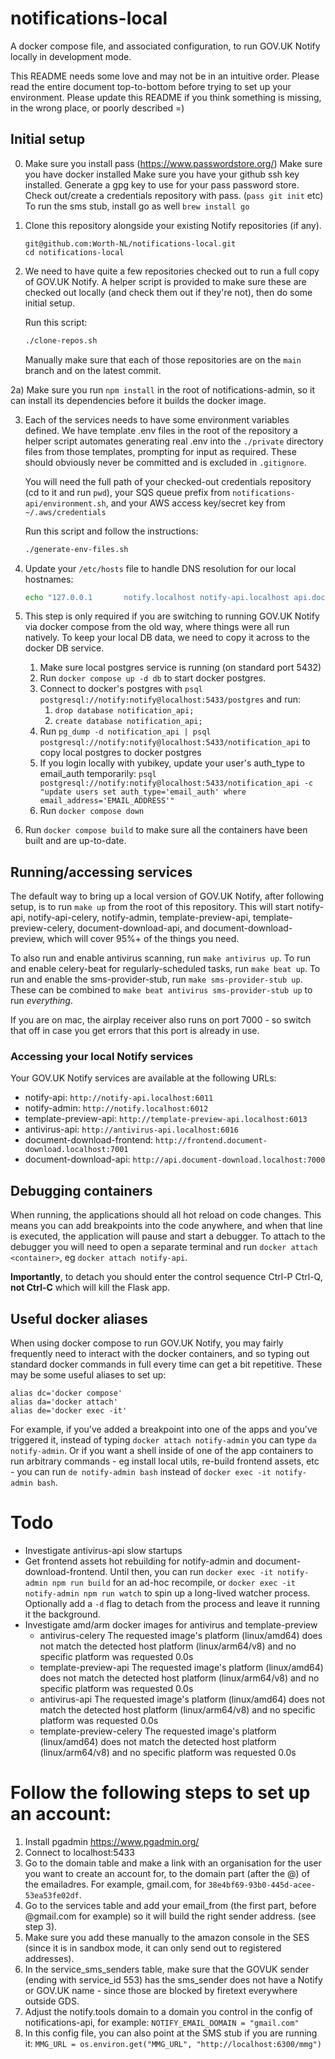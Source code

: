 # notifications-local

A docker compose file, and associated configuration, to run GOV.UK Notify locally in development mode.

This README needs some love and may not be in an intuitive order. Please read the entire document top-to-bottom before trying to set up your environment. Please update this README if you think something is missing, in the wrong place, or poorly described =)

## Initial setup

0. Make sure you install pass (https://www.passwordstore.org/)
   Make sure you have docker installed
   Make sure you have your github ssh key installed.
   Generate a gpg key to use for your pass password store.
   Check out/create a credentials repository with pass. (`pass git init` etc)
   To run the sms stub, install go as well `brew install go`

1. Clone this repository alongside your existing Notify repositories (if any).

   ```
   git@github.com:Worth-NL/notifications-local.git
   cd notifications-local
   ```

2. We need to have quite a few repositories checked out to run a full copy of GOV.UK Notify. A helper script is provided to make sure these are checked out locally (and check them out if they're not), then do some initial setup.

   Run this script:

   ```bash
   ./clone-repos.sh
   ```

   Manually make sure that each of those repositories are on the `main` branch and on the latest commit.

2a) Make sure you run `npm install` in the root of notifications-admin, so it can install its dependencies before it builds the docker image.

3. Each of the services needs to have some environment variables defined. We have template .env files in the root of the repository a helper script automates generating real .env into the `./private` directory files from those templates, prompting for input as required. These should obviously never be committed and is excluded in `.gitignore`.

   You will need the full path of your checked-out credentials repository (cd to it and run `pwd`), your SQS queue prefix from `notifications-api/environment.sh`, and your AWS access key/secret key from `~/.aws/credentials`

   Run this script and follow the instructions:

   ```bash
   ./generate-env-files.sh
   ```

4. Update your `/etc/hosts` file to handle DNS resolution for our local hostnames:

   ```bash
   echo "127.0.0.1       notify.localhost notify-api.localhost api.document-download.localhost frontend.document-download.localhost template-preview-api.localhost antivirus-api.localhost" | sudo tee -a /etc/hosts
   ```

5. This step is only required if you are switching to running GOV.UK Notify via docker compose from the old way, where things were all run natively. To keep your local DB data, we need to copy it across to the docker DB service.

   1. Make sure local postgres service is running (on standard port 5432)
   2. Run `docker compose up -d db` to start docker postgres.
   3. Connect to docker's postgres with `psql postgresql://notify:notify@localhost:5433/postgres` and run:
      1. `drop database notification_api;`
      2. `create database notification_api;`
   4. Run `pg_dump -d notification_api | psql postgresql://notify:notify@localhost:5433/notification_api` to copy local postgres to docker postgres
   5. If you login locally with yubikey, update your user's auth_type to email_auth temporarily: `psql postgresql://notify:notify@localhost:5433/notification_api -c "update users set auth_type='email_auth' where email_address='EMAIL_ADDRESS'"`
   6. Run `docker compose down`

6. Run `docker compose build` to make sure all the containers have been built and are up-to-date.

## Running/accessing services

The default way to bring up a local version of GOV.UK Notify, after following setup, is to run `make up` from the root of this repository. This will start notify-api, notify-api-celery, notify-admin, template-preview-api, template-preview-celery, document-download-api, and document-download-preview, which will cover 95%+ of the things you need.

To also run and enable antivirus scanning, run `make antivirus up`. To run and enable celery-beat for regularly-scheduled tasks, run `make beat up`. To run and enable the sms-provider-stub, run `make sms-provider-stub up`. These can be combined to `make beat antivirus sms-provider-stub up` to run _everything_.

If you are on mac, the airplay receiver also runs on port 7000 - so switch that off in case you get errors that this port is already in use.

### Accessing your local Notify services

Your GOV.UK Notify services are available at the following URLs:

- notify-api: `http://notify-api.localhost:6011`
- notify-admin: `http://notify.localhost:6012`
- template-preview-api: `http://template-preview-api.localhost:6013`
- antivirus-api: `http://antivirus-api.localhost:6016`
- document-download-frontend: `http://frontend.document-download.localhost:7001`
- document-download-api: `http://api.document-download.localhost:7000`

## Debugging containers

When running, the applications should all hot reload on code changes. This means you can add breakpoints into the code anywhere, and when that line is executed, the application will pause and start a debugger. To attach to the debugger you will need to open a separate terminal and run `docker attach <container>`, eg `docker attach notify-api`.

**Importantly**, to detach you should enter the control sequence Ctrl-P Ctrl-Q, **not Ctrl-C** which will kill the Flask app.

## Useful docker aliases

When using docker compose to run GOV.UK Notify, you may fairly frequently need to interact with the docker containers, and so typing out standard docker commands in full every time can get a bit repetitive. These may be some useful aliases to set up:

```
alias dc='docker compose'
alias da='docker attach'
alias de='docker exec -it'
```

For example, if you've added a breakpoint into one of the apps and you've triggered it, instead of typing `docker attach notify-admin` you can type `da notify-admin`. Or if you want a shell inside of one of the app containers to run arbitrary commands - eg install local utils, re-build frontend assets, etc - you can run `de notify-admin bash` instead of `docker exec -it notify-admin bash`.

# Todo

- Investigate antivirus-api slow startups
- Get frontend assets hot rebuilding for notify-admin and document-download-frontend. Until then, you can run `docker exec -it notify-admin npm run build` for an ad-hoc recompile, or `docker exec -it notify-admin npm run watch` to spin up a long-lived watcher process. Optionally add a `-d` flag to detach from the process and leave it running it the background.
- Investigate amd/arm docker images for antivirus and template-preview
  - antivirus-celery The requested image's platform (linux/amd64) does not match the detected host platform (linux/arm64/v8) and no specific platform was requested 0.0s
  - template-preview-api The requested image's platform (linux/amd64) does not match the detected host platform (linux/arm64/v8) and no specific platform was requested 0.0s
  - antivirus-api The requested image's platform (linux/amd64) does not match the detected host platform (linux/arm64/v8) and no specific platform was requested 0.0s
  - template-preview-celery The requested image's platform (linux/amd64) does not match the detected host platform (linux/arm64/v8) and no specific platform was requested 0.0s

# Follow the following steps to set up an account:

1. Install pgadmin https://www.pgadmin.org/
2. Connect to localhost:5433
3. Go to the domain table and make a link with an organisation for the user you want to create an account for, to the domain part (after the @) of the emailadres. For example, gmail.com, for `38e4bf69-93b0-445d-acee-53ea53fe02df`.
4. Go to the services table and add your email_from (the first part, before @gmail.com for example) so it will build the right sender address. (see step 3).
5. Make sure you add these manually to the amazon console in the SES (since it is in sandbox mode, it can only send out to registered addresses).
6. In the service_sms_senders table, make sure that the GOVUK sender (ending with service_id 553) has the sms_sender does not have a Notify or GOV.UK name - since those are blocked by firetext everywhere outside GDS.
7. Adjust the notify.tools domain to a domain you control in the config of notifications-api, for example:
   `NOTIFY_EMAIL_DOMAIN = "gmail.com"`
8. In this config file, you can also point at the SMS stub if you are running it:
   `MMG_URL = os.environ.get("MMG_URL", "http://localhost:6300/mmg")`
